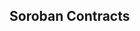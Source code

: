 ## Soroban Contracts
[Codecov]: https://app.codecov.io/gh/balanced/balanced-soroban-contracts/tree/main
